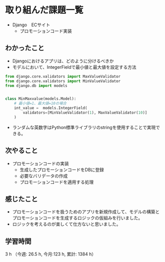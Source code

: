 # 取り組んだ課題一覧
- Django　ECサイト
    - プロモーションコード実装

## わかったこと
- Djangoにおけるアプリは、どのように分けるべきか
- モデルにおいて、IntegerFieldで最小値と最大値を設定する方法
```python
from django.core.validators import MaxValueValidator
from django.core.validators import MinValueValidator
from django.db import models


class MinMaxvalue(models.Model):
    # 最小値=1、最大値=10の場合
    int_value =  models.IntegerField(
        validators=[MinValueValidator(1), MaxValueValidator(10)]
    )
```
- ランダムな英数字はPython標準ライブラリのstringを使用することで実現できる。

## 次やること
- プロモーションコードの実装
    - 生成したプロモーションコードをDBに登録
    - 必要なバリデータの作成
    - プロモーションコードを適用する処理        

## 感じたこと
- プロモーションコードを扱うためのアプリを新規作成して、モデルの構築とプロモーションコードを生成するロジックの仮組みを行いました。
- ロジックを考えるのが楽しくて仕方ないと思いました。    

## 学習時間
3 h （今週: 26.5 h, 今月:123 h, 累計: 1384 h）